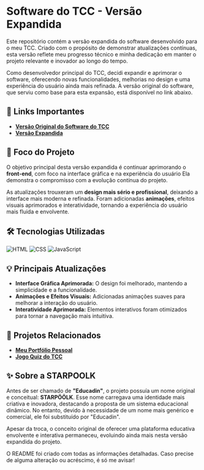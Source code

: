 # Software do TCC - Versão Expandida

Este repositório contém a versão expandida do software desenvolvido para o meu TCC. Criado com o propósito de demonstrar atualizações contínuas, esta versão reflete meu progresso técnico e minha dedicação em manter o projeto relevante e inovador ao longo do tempo.

Como desenvolvedor principal do TCC, decidi expandir e aprimorar o software, oferecendo novas funcionalidades, melhorias no design e uma experiência do usuário ainda mais refinada. A versão original do software, que serviu como base para esta expansão, está disponível no link abaixo.

## 📂 Links Importantes

- **[Versão Original do Software do TCC](https://entrega-tcc.onrender.com/)**
- **[Versão Expandida](https://leanding-page-baseada-no-tcc.onrender.com/)**

## 🎯 Foco do Projeto

O objetivo principal desta versão expandida é continuar aprimorando o **front-end**, com foco na interface gráfica e na experiência do usuário Ela demonstra o compromisso com a evolução contínua do projeto.

As atualizações trouxeram um **design mais sério e profissional**, deixando a interface mais moderna e refinada. Foram adicionadas **animações**, efeitos visuais aprimorados e interatividade, tornando a experiência do usuário mais fluida e envolvente.

## 🛠 Tecnologias Utilizadas

![HTML](https://img.shields.io/badge/HTML-orange?style=for-the-badge)
![CSS](https://img.shields.io/badge/CSS-blue?style=for-the-badge)
![JavaScript](https://img.shields.io/badge/JavaScript-yellow?style=for-the-badge)

## 💡 Principais Atualizações

- **Interface Gráfica Aprimorada:** O design foi melhorado, mantendo a simplicidade e a funcionalidade.
- **Animações e Efeitos Visuais:** Adicionadas animações suaves para melhorar a interação do usuário.
- **Interatividade Aprimorada:** Elementos interativos foram otimizados para tornar a navegação mais intuitiva.

## 🔗 Projetos Relacionados

- **[Meu Portfólio Pessoal](https://portif-lio-ericgoncalves.onrender.com/)**
- **[Jogo Quiz do TCC](https://jogo-de-quiz-do-tcc.onrender.com/)**

## ✨ Sobre a STARPOOLK

Antes de ser chamado de **"Educadin"**, o projeto possuía um nome original e conceitual: **STARPÖÖLK**. Esse nome carregava uma identidade mais criativa e inovadora, destacando a proposta de um sistema educacional dinâmico. No entanto, devido à necessidade de um nome mais genérico e comercial, ele foi substituído por "Educadin".

Apesar da troca, o conceito original de oferecer uma plataforma educativa envolvente e interativa permaneceu, evoluindo ainda mais nesta versão expandida do projeto.


O README foi criado com todas as informações detalhadas. Caso precise de alguma alteração ou acréscimo, é só me avisar!

